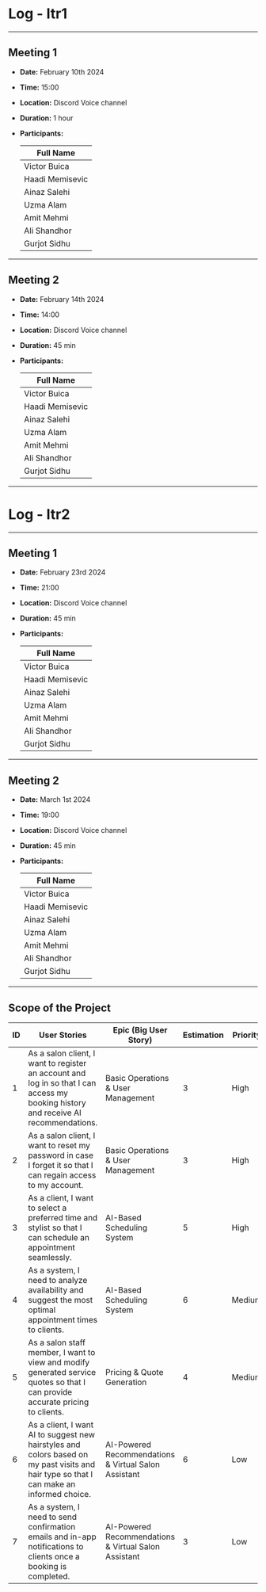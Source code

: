 # Log - Itr1

---

## Meeting 1

- **Date:** February 10th 2024
- **Time:** 15:00
- **Location:** Discord Voice channel
- **Duration:** 1 hour
- **Participants:**

  | Full Name                    |
  | ---------------------------- |
  | Victor Buica                 |
  | Haadi Memisevic              |
  | Ainaz Salehi                 |
  | Uzma Alam                    |
  | Amit Mehmi                   |
  | Ali Shandhor                 |
  | Gurjot Sidhu                 |

---


## Meeting 2

- **Date:** February 14th 2024
- **Time:** 14:00
- **Location:** Discord Voice channel
- **Duration:** 45 min
- **Participants:**

  | Full Name                    |
  | ---------------------------- |
  | Victor Buica                 |
  | Haadi Memisevic              |
  | Ainaz Salehi                 |
  | Uzma Alam                    |
  | Amit Mehmi                   |
  | Ali Shandhor                 |
  | Gurjot Sidhu                 |

---

# Log - Itr2

---

## Meeting 1

- **Date:** February 23rd 2024
- **Time:** 21:00
- **Location:** Discord Voice channel
- **Duration:** 45 min
- **Participants:**

  | Full Name                    |
  | ---------------------------- |
  | Victor Buica                 |
  | Haadi Memisevic              |
  | Ainaz Salehi                 |
  | Uzma Alam                    |
  | Amit Mehmi                   |
  | Ali Shandhor                 |
  | Gurjot Sidhu                 |

---

## Meeting 2

- **Date:** March 1st 2024
- **Time:** 19:00
- **Location:** Discord Voice channel
- **Duration:** 45 min
- **Participants:**

  | Full Name                    |
  | ---------------------------- |
  | Victor Buica                 |
  | Haadi Memisevic              |
  | Ainaz Salehi                 |
  | Uzma Alam                    |
  | Amit Mehmi                   |
  | Ali Shandhor                 |
  | Gurjot Sidhu                 |

---

## Scope of the Project

| ID  | User Stories                                                                                                                              | Epic (Big User Story)                                | Estimation | Priority   |
| --- | ----------------------------------------------------------------------------------------------------------------------------------------- | ---------------------------------------------------- | ---------- | --------   |
| 1   | As a salon client, I want to register an account and log in so that I can access my booking history and receive AI recommendations.       | Basic Operations & User Management                   | 3          | High       |
| 2   | As a salon client, I want to reset my password in case I forget it so that I can regain access to my account.                             | Basic Operations & User Management                   | 3          | High       |
| 3   | As a client, I want to select a preferred time and stylist so that I can schedule an appointment seamlessly.                              | AI-Based Scheduling System                           | 5          | High       |
| 4   | As a system, I need to analyze availability and suggest the most optimal appointment times to clients.                                    | AI-Based Scheduling System                           | 6          | Medium     |
| 5   | As a salon staff member, I want to view and modify generated service quotes so that I can provide accurate pricing to clients.            | Pricing & Quote Generation                           | 4          | Medium     |
| 6   | As a client, I want AI to suggest new hairstyles and colors based on my past visits and hair type so that I can make an informed choice.  | AI-Powered Recommendations & Virtual Salon Assistant | 6          | Low        |
| 7   | As a system, I need to send confirmation emails and in-app notifications to clients once a booking is completed.                          | AI-Powered Recommendations & Virtual Salon Assistant | 3          | Low        |
